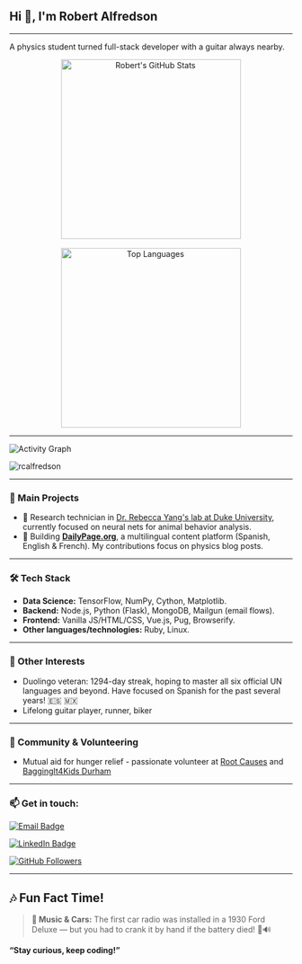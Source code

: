 ## Hi 👋, I'm Robert Alfredson

---

A physics student turned full-stack developer with a guitar always nearby.

<!-- GITHUB STATS & LANGUAGES IN A GRID -->
<div style="display: grid; grid-template-columns: repeat(auto-fit, minmax(280px, 1fr)); gap: 1rem; justify-items: center;">

  <!-- GitHub Stats Card -->
  <div align="center">
    <img
      src="https://github-readme-stats.vercel.app/api?username=rcalfredson&theme=radical&show_icons=true&count_private=true"
      alt="Robert's GitHub Stats" width="320"
    />
  </div>

  <!-- Top Languages Card -->
  <div align="center">
    <img
      src="https://github-readme-stats.vercel.app/api/top-langs/?username=rcalfredson&theme=radical&layout=compact&hide=html,css&show_icons=true&locale=en"
      alt="Top Languages" width="320"
    />
  </div>

</div>

---

<!-- ACTIVITY GRAPH -->
<img
  src="https://github-readme-activity-graph.vercel.app/graph?username=rcalfredson&theme=github-dark&area=true&hide_border=true"
  alt="Activity Graph"
/>

<p align="left"> <img src="https://komarev.com/ghpvc/?username=rcalfredson&label=Profile%20views&color=0e75b6&style=flat" alt="rcalfredson" /> </p>

---

### 🔭 Main Projects
- 🚀 Research technician in [Dr. Rebecca Yang's lab at Duke University](https://rebeccayang.org/), currently focused on neural nets for animal behavior analysis.
- 📝 Building **[DailyPage.org](https://dailypage.org)**, a multilingual content platform (Spanish, English & French). My contributions focus on physics blog posts.

---

### 🛠️ Tech Stack
- **Data Science:** TensorFlow, NumPy, Cython, Matplotlib.
- **Backend:** Node.js, Python (Flask), MongoDB, Mailgun (email flows).
- **Frontend:** Vanilla JS/HTML/CSS, Vue.js, Pug, Browserify.
- **Other languages/technologies:** Ruby, Linux.

---
### 🌱 Other Interests
- Duolingo veteran: 1294-day streak, hoping to master all six official UN languages and beyond. Have focused on Spanish for the past several years! 🇪🇸 🇲🇽
- Lifelong guitar player, runner, biker

---

### 🤝 Community & Volunteering
- Mutual aid for hunger relief - passionate volunteer at [Root Causes](https://www.rootcauseshealth.org/) and [BaggingIt4Kids Durham](https://www.facebook.com/bagging4/)


---

### 📫 Get in touch:

[![Email Badge](https://img.shields.io/badge/✉️-robert.c.alfredson@gmail.com-blue?logo=gmail)](mailto:robert.c.alfredson@gmail.com)

[![LinkedIn Badge](https://img.shields.io/badge/🔗-LinkedIn-black?logo=linkedin)](https://www.linkedin.com/in/robert-alfredson-78724a69/)

[![GitHub Followers](https://img.shields.io/github/followers/rcalfredson?label=Follow&style=social)](https://github.com/rcalfredson)

---

## 🎶 Fun Fact Time!

> **🎵 Music & Cars:** The first car radio was installed in a 1930 Ford Deluxe — but you had to crank it by hand if the battery died! 🚗🔊


**“Stay curious, keep coding!”**
